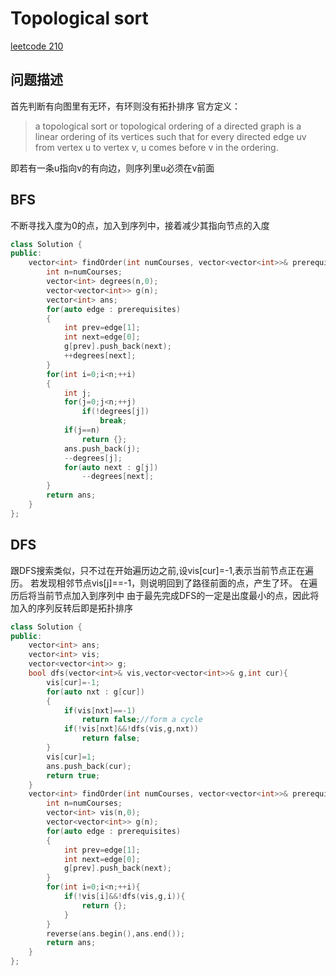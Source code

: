 # Topological sort
[leetcode 210](https://leetcode.com/problems/course-schedule-ii/)

## 问题描述
首先判断有向图里有无环，有环则没有拓扑排序
官方定义：
>a topological sort or topological ordering of a directed graph is a linear ordering of its vertices such that for every directed edge uv from vertex u to vertex v, u comes before v in the ordering.

即若有一条u指向v的有向边，则序列里u必须在v前面

## BFS
不断寻找入度为0的点，加入到序列中，接着减少其指向节点的入度

~~~cpp
class Solution {
public:
    vector<int> findOrder(int numCourses, vector<vector<int>>& prerequisites) {
        int n=numCourses;
        vector<int> degrees(n,0);
        vector<vector<int>> g(n);
        vector<int> ans;
        for(auto edge : prerequisites)
        {
            int prev=edge[1];
            int next=edge[0];
            g[prev].push_back(next);
            ++degrees[next];
        }
        for(int i=0;i<n;++i)
        {
            int j;
            for(j=0;j<n;++j)
                if(!degrees[j])
                    break;
            if(j==n)
                return {};
            ans.push_back(j);
            --degrees[j];
            for(auto next : g[j])
                --degrees[next];
        }
        return ans;
    }
};
~~~

## DFS
跟DFS搜索类似，只不过在开始遍历边之前,设vis[cur]=-1,表示当前节点正在遍历。
若发现相邻节点vis[j]==-1，则说明回到了路径前面的点，产生了环。
在遍历后将当前节点加入到序列中
由于最先完成DFS的一定是出度最小的点，因此将加入的序列反转后即是拓扑排序

~~~cpp
class Solution {
public:
    vector<int> ans;
    vector<int> vis;
    vector<vector<int>> g;
    bool dfs(vector<int>& vis,vector<vector<int>>& g,int cur){
        vis[cur]=-1;
        for(auto nxt : g[cur])
        {
            if(vis[nxt]==-1)
                return false;//form a cycle
            if(!vis[nxt]&&!dfs(vis,g,nxt))
                return false;
        }
        vis[cur]=1;
        ans.push_back(cur);
        return true;
    }
    vector<int> findOrder(int numCourses, vector<vector<int>>& prerequisites) {
        int n=numCourses;
        vector<int> vis(n,0);
        vector<vector<int>> g(n);
        for(auto edge : prerequisites)
        {
            int prev=edge[1];
            int next=edge[0];
            g[prev].push_back(next);
        }
        for(int i=0;i<n;++i){
            if(!vis[i]&&!dfs(vis,g,i)){
                return {};
            }
        }
        reverse(ans.begin(),ans.end());
        return ans;
    }
};
~~~